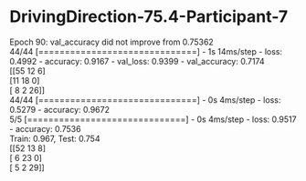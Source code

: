 # DrivingDirection-75.4-Participant-7
Epoch 90: val_accuracy did not improve from 0.75362  <br/>
44/44 [==============================] - 1s 14ms/step - loss: 0.4992 - accuracy: 0.9167 - val_loss: 0.9399 - val_accuracy: 0.7174  <br/>
[[55 12  6]   <br/>
 [11 18  0]   <br/>
 [ 8  2 26]]  <br/>
44/44 [==============================] - 0s 4ms/step - loss: 0.5279 - accuracy: 0.9672   <br/>
5/5 [==============================] - 0s 4ms/step - loss: 0.9517 - accuracy: 0.7536     <br/>
Train: 0.967, Test: 0.754    <br/>
[[52 13  8]                  <br/>
 [ 6 23  0]                  <br/>
 [ 5  2 29]]                 <br/>
